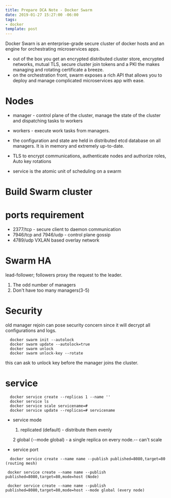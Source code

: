 ```yaml
---
title: Prepare DCA Note - Docker Swarm
date: 2019-01-27 15:27:00 -06:00
tags:
- docker
template: post
---
```


Docker Swarn is an enterprise-grade secure cluster of docker hosts and an engine for orchestrating microservices apps.

<!--more-->

* out of the box you get an encrypted distributed cluster store, encrypted networks, mutual TLS, secure cluster join tokens and a PKI the makes managing and rotating certificate a breeze.
* on the orchestration front, swarm exposes a rich API that allows you to deploy and manage complicated microservices app with ease.

# Nodes 

* manager - control plane of the cluster, manage the state of the cluster and dispatching tasks to workers

* workers - execute work tasks from managers.

* the configuration and state are held in distributed etcd database on all managers. It is in memory and extremely up-to-date.

* TLS to encrypt communications, authenticate nodes and authorize roles, Auto key rotations

* service is the atomic unit of scheduling on a swarm


# Build Swarm cluster

# ports requirement

  * 2377/tcp - secure client to daemon communication
  * 7946/tcp and 7946/udp - control plane gossip
  * 4789/udp VXLAN based overlay network

# Swarm HA

lead-follower; followers proxy the request to the leader.

1. The odd number of managers
2. Don't have too many managers(3-5)

# Security

old manager rejoin can pose security concern since it will decrypt all configurations and logs.

~~~
  docker swarm init --autolock
  docker swarm update --autolock=true
  docker swarm unlock
  docker swarm unlock-key --rotate
~~~

this can ask to unlock key before the manager joins the cluster.

# service 

~~~
  docker service create --replicas 1 --name ''
  docker service ls
  docker service scale servicename=#
  docker service update --replicas=# servicename
~~~

* service mode

  1. replicated (default) - distribute them evenly

  2 global (--mode global) - a single replica on every node.-- can't scale 

* service port

~~~
  docker service create --name name --publish published=8080,target=80 (routing mesh)

 docker service create --name name --publish published=8080,target=80,mode=host (Node)

 docker service create --name name --publish published=8080,target=80,mode=host --mode global (every node)

~~~
